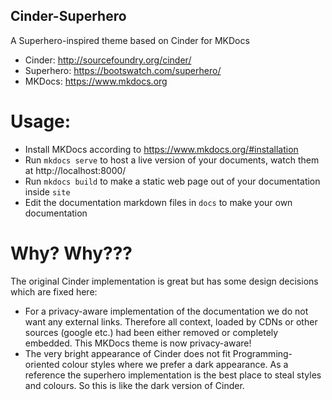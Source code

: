 ## Cinder-Superhero

A Superhero-inspired theme based on Cinder for MKDocs
* Cinder: http://sourcefoundry.org/cinder/
* Superhero: https://bootswatch.com/superhero/
* MKDocs: https://www.mkdocs.org

# Usage:
* Install MKDocs according to https://www.mkdocs.org/#installation
* Run `mkdocs serve` to host a live version of your documents, watch them at http://localhost:8000/
* Run `mkdocs build` to make a static web page out of your documentation inside `site`
* Edit the documentation markdown files in `docs` to make your own documentation

# Why? Why???
The original Cinder implementation is great but has some design decisions which are fixed here:
* For a privacy-aware implementation of the documentation we do not want any external links. Therefore all context, loaded by CDNs or other sources (google etc.) had been either removed or completely embedded. This MKDocs theme is now privacy-aware!
* The very bright appearance of Cinder does not fit Programming-oriented colour styles where we prefer a dark appearance. As a reference the superhero implementation is the best place to steal styles and colours. So this is like the dark version of Cinder.
